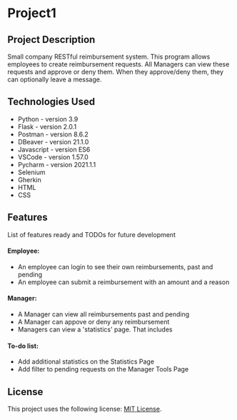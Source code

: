 # Project1

## Project Description

Small company RESTful reimbursement system. This program allows employees to create reimbursement requests. 
All Managers can view these requests and approve or deny them. 
When they approve/deny them, they can optionally leave a message.

## Technologies Used

* Python - version 3.9
* Flask - version 2.0.1
* Postman - version 8.6.2
* DBeaver - version 21.1.0
* Javascript - version ES6
* VSCode - version 1.57.0
* Pycharm - version 2021.1.1
* Selenium
* Gherkin
* HTML
* CSS

## Features

List of features ready and TODOs for future development
#### Employee:

 - An employee can login to see their own reimbursements, past and pending
 - An employee can submit a reimbursement with an amount and a reason
#### Manager:

 - A Manager can view all reimbursements past and pending
 - A Manager can appove or deny any reimbursement
 - Managers can view a 'statistics' page. That includes

#### To-do list:

* Add additional statistics on the Statistics Page
* Add filter to pending requests on the Manager Tools Page

## License

This project uses the following license: [MIT License](https://github.com/wolfryan97/Project1Backend/blob/main/LICENSE).
